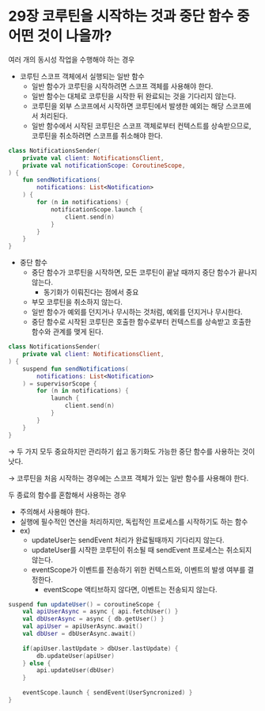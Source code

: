 # 29장 코루틴을 시작하는 것과 중단 함수 중 어떤 것이 나을까?

여러 개의 동시성 작업을 수행해야 하는 경우

- 코루틴 스코프 객체에서 실행되는 일반 함수
    - 일반 함수가 코루틴을 시작하려면 스코프 객체를 사용해야 한다.
    - 일반 함수는 대체로 코루틴을 시작한 뒤 완료되는 것을 기다리지 않는다.
    - 코루틴을 외부 스코프에서 시작하면 코루틴에서 발생한 예외는 해당 스코프에서 처리된다.
    - 일반 함수에서 시작된 코루틴은 스코프 객체로부터 컨텍스트를 상속받으므로, 코루틴을 취소하려면 스코프를 취소해야 한다.

```kotlin
class NotificationsSender(
	private val client: NotificationsClient,
	private val notificationScope: CoroutineScope,
) {
	fun sendNotifications(
		notifications: List<Notification>
	) {
		for (n in notifications) {
			notificationScope.launch {
				client.send(n)
			}
		}
	}
}
```

- 중단 함수
    - 중단 함수가 코루틴을 시작하면, 모든 코루틴이 끝날 때까지 중단 함수가 끝나지 않는다.
        - 동기화가 이뤄진다는 점에서 중요
    - 부모 코루틴을 취소하지 않는다.
    - 일반 함수가 예외를 던지거나 무시하는 것처럼,  예외를 던지거나 무시한다.
    - 중단 함수로 시작된 코루틴은 호출한 함수로부터 컨텍스트를 상속받고 호출한 함수와 관계를 맺게 된다.

```kotlin
class NotificationsSender(
	private val client: NotificationsClient,
) {
	suspend fun sendNotifications(
		notifications: List<Notification>
	) = supervisorScope {
		for (n in notifications) {
			launch {
				client.send(n)
			}
		}
	}
}
```

→ 두 가지 모두 중요하지만 관리하기 쉽고 동기화도 가능한 중단 함수를 사용하는 것이 낫다.

→ 코루틴을 처음 시작하는 경우에는 스코프 객체가 있는 일반 함수를 사용해야 한다.

두 종료의 함수를 혼합해서 사용하는 경우

- 주의해서 사용해야 한다.
- 실행에 필수적인 연산을 처리하지만, 독립적인 프로세스를 시작하기도 하는 함수
- ex)
    - updateUser는 sendEvent 처리가 완료될때까지 기다리지 않는다.
    - updateUser를 시작한 코루틴이 취소될 때 sendEvent 프로세스는 취소되지 않는다.
    - eventScope가 이벤트를 전송하기 위한 컨텍스트와, 이벤트의 발생 여부를 결정한다.
        - eventScope 액티브하지 않다면, 이벤트는 전송되지 않는다.

```kotlin
suspend fun updateUser() = coroutineScope {
	val apiUserAsync = async { api.fetchUser() }
	val dbUserAsync = async { db.getUser() }
	val apiUser = apiUserAsync.await()
	val dbUser = dbUserAsync.await()
	
	if(apiUser.lastUpdate > dbUser.lastUpdate) {
		db.updateUser(apiUser)
	} else {
		api.updateUser(dbUser)
	}
	
	eventScope.launch { sendEvent(UserSyncronized) }
}
```

